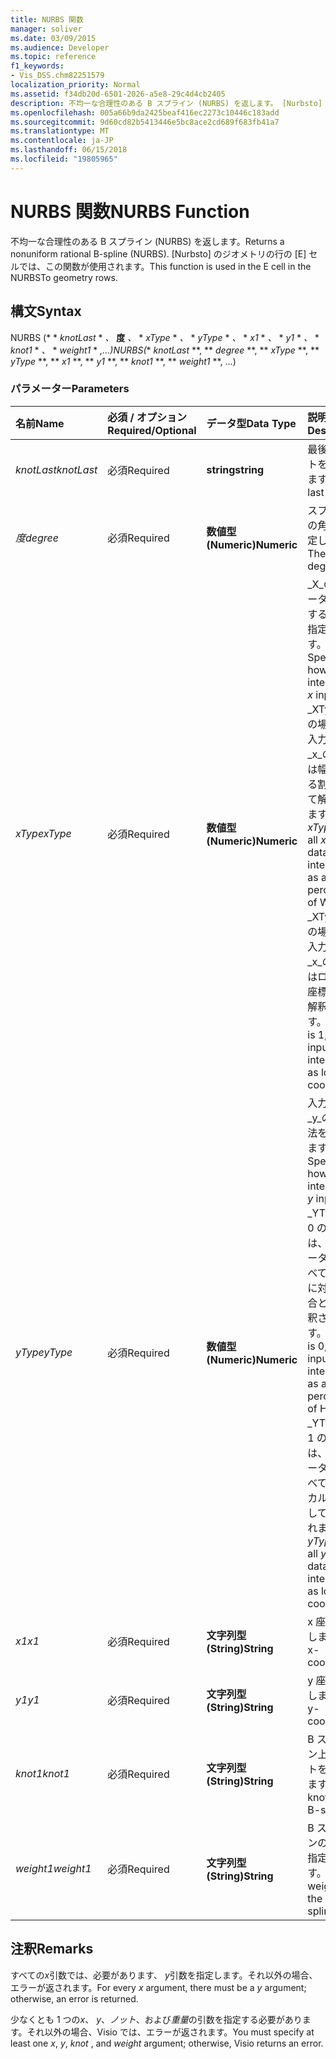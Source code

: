 ```yaml
---
title: NURBS 関数
manager: soliver
ms.date: 03/09/2015
ms.audience: Developer
ms.topic: reference
f1_keywords:
- Vis_DSS.chm82251579
localization_priority: Normal
ms.assetid: f34db20d-6501-2026-a5e8-29c4d4cb2405
description: 不均一な合理性のある B スプライン (NURBS) を返します。 [Nurbsto] のジオメトリの行の [E] セルでは、この関数が使用されます。
ms.openlocfilehash: 005a66b9da2425beaf416ec2273c10446c183add
ms.sourcegitcommit: 9d60cd82b5413446e5bc8ace2cd689f683fb41a7
ms.translationtype: MT
ms.contentlocale: ja-JP
ms.lasthandoff: 06/15/2018
ms.locfileid: "19805965"
---
```

# <a name="nurbs-function"></a><span data-ttu-id="0a01d-104">NURBS 関数</span><span class="sxs-lookup"><span data-stu-id="0a01d-104">NURBS Function</span></span>

<span data-ttu-id="0a01d-105">不均一な合理性のある B スプライン (NURBS) を返します。</span><span class="sxs-lookup"><span data-stu-id="0a01d-105">Returns a nonuniform rational B-spline (NURBS).</span></span> <span data-ttu-id="0a01d-106">[Nurbsto] のジオメトリの行の [E] セルでは、この関数が使用されます。</span><span class="sxs-lookup"><span data-stu-id="0a01d-106">This function is used in the E cell in the NURBSTo geometry rows.</span></span>
  
## <a name="syntax"></a><span data-ttu-id="0a01d-107">構文</span><span class="sxs-lookup"><span data-stu-id="0a01d-107">Syntax</span></span>

<span data-ttu-id="0a01d-108">NURBS (* * *knotLast* * *、* **度** *、* * *xType* * *、* * *yType* * *、* * *x1* * *、* * *y1* * *、* * *knot1* * *、* * *weight1* * *,...)</span><span class="sxs-lookup"><span data-stu-id="0a01d-108">NURBS(** *knotLast* **, ** *degree* **, ** *xType* **, ** *yType* **, ** *x1* **, ** *y1* **, ** *knot1* **, ** *weight1* **, ...)</span></span> 
  
### <a name="parameters"></a><span data-ttu-id="0a01d-109">パラメーター</span><span class="sxs-lookup"><span data-stu-id="0a01d-109">Parameters</span></span>

|<span data-ttu-id="0a01d-110">**名前**</span><span class="sxs-lookup"><span data-stu-id="0a01d-110">**Name**</span></span>|<span data-ttu-id="0a01d-111">**必須 / オプション**</span><span class="sxs-lookup"><span data-stu-id="0a01d-111">**Required/Optional**</span></span>|<span data-ttu-id="0a01d-112">**データ型**</span><span class="sxs-lookup"><span data-stu-id="0a01d-112">**Data Type**</span></span>|<span data-ttu-id="0a01d-113">**説明**</span><span class="sxs-lookup"><span data-stu-id="0a01d-113">**Description**</span></span>|
|:-----|:-----|:-----|:-----|
| <span data-ttu-id="0a01d-114">_knotLast_</span><span class="sxs-lookup"><span data-stu-id="0a01d-114">_knotLast_</span></span> <br/> |<span data-ttu-id="0a01d-115">必須</span><span class="sxs-lookup"><span data-stu-id="0a01d-115">Required</span></span>  <br/> |<span data-ttu-id="0a01d-116">**string**</span><span class="sxs-lookup"><span data-stu-id="0a01d-116">**string**</span></span> <br/> | <span data-ttu-id="0a01d-117">最後のノットを指定します。</span><span class="sxs-lookup"><span data-stu-id="0a01d-117">The last knot.</span></span>  <br/> |
| <span data-ttu-id="0a01d-118">_度_</span><span class="sxs-lookup"><span data-stu-id="0a01d-118">_degree_</span></span> <br/> |<span data-ttu-id="0a01d-119">必須</span><span class="sxs-lookup"><span data-stu-id="0a01d-119">Required</span></span>  <br/> |<span data-ttu-id="0a01d-120">**数値型 (Numeric)**</span><span class="sxs-lookup"><span data-stu-id="0a01d-120">**Numeric**</span></span> <br/> |<span data-ttu-id="0a01d-121">スプラインの角度を指定します。</span><span class="sxs-lookup"><span data-stu-id="0a01d-121">The spline's degree.</span></span>  <br/> |
| <span data-ttu-id="0a01d-122">_xType_</span><span class="sxs-lookup"><span data-stu-id="0a01d-122">_xType_</span></span> <br/> |<span data-ttu-id="0a01d-123">必須</span><span class="sxs-lookup"><span data-stu-id="0a01d-123">Required</span></span>  <br/> |<span data-ttu-id="0a01d-124">**数値型 (Numeric)**</span><span class="sxs-lookup"><span data-stu-id="0a01d-124">**Numeric**</span></span> <br/> |<span data-ttu-id="0a01d-125">_X_の入力データを解釈する方法を指定します。</span><span class="sxs-lookup"><span data-stu-id="0a01d-125">Specifies how to interpret the  _x_ input data.</span></span> <span data-ttu-id="0a01d-126">_XType_が 0 の場合は、入力データ_x_のすべては幅に対する割合として解釈されます。</span><span class="sxs-lookup"><span data-stu-id="0a01d-126">If  _xType_ is 0, all  _x_ input data is interpreted as a percentage of Width.</span></span> <span data-ttu-id="0a01d-127">_XType_が 1 の場合は、入力データ_x_のすべてはローカル座標として解釈されます。</span><span class="sxs-lookup"><span data-stu-id="0a01d-127">If  _xType_ is 1, all  _x_ input data is interpreted as local coordinates.</span></span>  <br/> |
| <span data-ttu-id="0a01d-128">_yType_</span><span class="sxs-lookup"><span data-stu-id="0a01d-128">_yType_</span></span> <br/> |<span data-ttu-id="0a01d-129">必須</span><span class="sxs-lookup"><span data-stu-id="0a01d-129">Required</span></span>  <br/> |<span data-ttu-id="0a01d-130">**数値型 (Numeric)**</span><span class="sxs-lookup"><span data-stu-id="0a01d-130">**Numeric**</span></span> <br/> |<span data-ttu-id="0a01d-131">入力データ_y_の解釈方法を指定します。</span><span class="sxs-lookup"><span data-stu-id="0a01d-131">Specifies how to interpret the  _y_ input data.</span></span> <span data-ttu-id="0a01d-132">_YType_が 0 の場合は、入力データ_y_のすべては高さに対する割合として解釈されます。</span><span class="sxs-lookup"><span data-stu-id="0a01d-132">If  _yType_ is 0, all  _y_ input data is interpreted as a percentage of Height.</span></span> <span data-ttu-id="0a01d-133">_YType_が 1 の場合は、入力データ_y_のすべてはローカル座標として解釈されます。</span><span class="sxs-lookup"><span data-stu-id="0a01d-133">If  _yType_ is 1, all  _y_ input data is interpreted as local coordinates.</span></span>  <br/> |
| <span data-ttu-id="0a01d-134">_x1_</span><span class="sxs-lookup"><span data-stu-id="0a01d-134">_x1_</span></span> <br/> |<span data-ttu-id="0a01d-135">必須</span><span class="sxs-lookup"><span data-stu-id="0a01d-135">Required</span></span>  <br/> |<span data-ttu-id="0a01d-136">**文字列型 (String)**</span><span class="sxs-lookup"><span data-stu-id="0a01d-136">**String**</span></span> <br/> |<span data-ttu-id="0a01d-137">x 座標を指定します。</span><span class="sxs-lookup"><span data-stu-id="0a01d-137">An x-coordinate.</span></span>  <br/> |
| <span data-ttu-id="0a01d-138">_y1_</span><span class="sxs-lookup"><span data-stu-id="0a01d-138">_y1_</span></span> <br/> |<span data-ttu-id="0a01d-139">必須</span><span class="sxs-lookup"><span data-stu-id="0a01d-139">Required</span></span>  <br/> |<span data-ttu-id="0a01d-140">**文字列型 (String)**</span><span class="sxs-lookup"><span data-stu-id="0a01d-140">**String**</span></span> <br/> |<span data-ttu-id="0a01d-141">y 座標を指定します。</span><span class="sxs-lookup"><span data-stu-id="0a01d-141">A y-coordinate.</span></span>  <br/> |
| <span data-ttu-id="0a01d-142">_knot1_</span><span class="sxs-lookup"><span data-stu-id="0a01d-142">_knot1_</span></span> <br/> |<span data-ttu-id="0a01d-143">必須</span><span class="sxs-lookup"><span data-stu-id="0a01d-143">Required</span></span>  <br/> |<span data-ttu-id="0a01d-144">**文字列型 (String)**</span><span class="sxs-lookup"><span data-stu-id="0a01d-144">**String**</span></span> <br/> |<span data-ttu-id="0a01d-145">B スプライン上のノットを指定します。</span><span class="sxs-lookup"><span data-stu-id="0a01d-145">A knot on the B-spline.</span></span>  <br/> |
| <span data-ttu-id="0a01d-146">_weight1_</span><span class="sxs-lookup"><span data-stu-id="0a01d-146">_weight1_</span></span> <br/> |<span data-ttu-id="0a01d-147">必須</span><span class="sxs-lookup"><span data-stu-id="0a01d-147">Required</span></span>  <br/> |<span data-ttu-id="0a01d-148">**文字列型 (String)**</span><span class="sxs-lookup"><span data-stu-id="0a01d-148">**String**</span></span> <br/> |<span data-ttu-id="0a01d-149">B スプラインの太さを指定します。</span><span class="sxs-lookup"><span data-stu-id="0a01d-149">A weight on the B-spline.</span></span>  <br/> |
   
## <a name="remarks"></a><span data-ttu-id="0a01d-150">注釈</span><span class="sxs-lookup"><span data-stu-id="0a01d-150">Remarks</span></span>

<span data-ttu-id="0a01d-151">すべての*x*引数では、必要があります、 *y*引数を指定します。それ以外の場合、エラーが返されます。</span><span class="sxs-lookup"><span data-stu-id="0a01d-151">For every  *x*  argument, there must be a  *y*  argument; otherwise, an error is returned.</span></span> 
  
<span data-ttu-id="0a01d-152">少なくとも 1 つの*x*、 *y*、*ノット*、および*重量*の引数を指定する必要があります。それ以外の場合、Visio では、エラーが返されます。</span><span class="sxs-lookup"><span data-stu-id="0a01d-152">You must specify at least one  *x*, *y*, *knot*  , and  *weight*  argument; otherwise, Visio returns an error.</span></span> 
  

